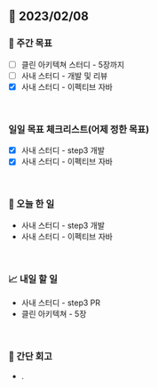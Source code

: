 ## 📅 2023/02/08


### 👏 주간 목표

- [ ] 클린 아키텍쳐 스터디 - 5장까지
- [ ] 사내 스터디 - 개발 및 리뷰
- [x] 사내 스터디 - 이펙티브 자바

<br/>

### 일일 목표 체크리스트(어제 정한 목표)   

- [x] 사내 스터디 - step3 개발
- [x] 사내 스터디 - 이펙티브 자바

<br/>

### 💯 오늘 한 일

- 사내 스터디 - step3 개발
- 사내 스터디 - 이펙티브 자바

<br/>

### 📈 내일 할 일

- 사내 스터디 - step3 PR
- 클린 아키텍쳐 - 5장
  
<br/>

### 🤔 간단 회고

- .
 
